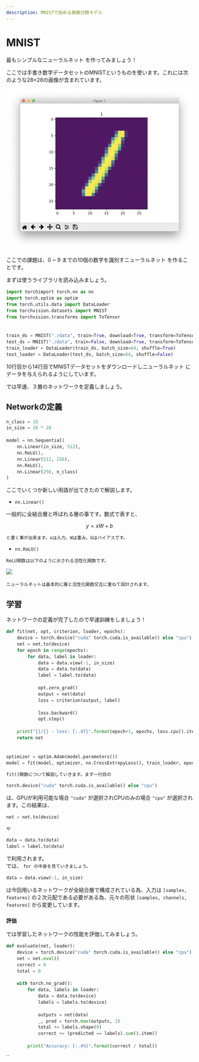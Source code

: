 ```yaml
---
description: MNISTで始める画像分類モデル
---
```


# MNIST

最もシンプルなニューラルネット を作ってみましょう！

ここでは手書き数字データセットのMNISTというものを使います。これには次のような28×28の画像が含まれています。

![MNIST Dataset&#x306B;&#x542B;&#x307E;&#x308C;&#x308B;&#x624B;&#x66F8;&#x304D;&#x6587;&#x5B57;](../../.gitbook/assets/sukurnshotto-2019-10-31-195454.png)

ここでの課題は、0 ~ 9 までの10個の数字を識別すニューラルネット を作ることです。

まずは使うライブラリを読み込みましょう。

```python
import torchimport torch.nn as nn
import torch.optim as optim
from torch.utils.data import DataLoader
from torchvision.datasets import MNIST
from torchvision.transforms import ToTensor


train_ds = MNIST("./data", train=True, download=True, transform=ToTensor())
test_ds = MNIST("./data", train=False, download=True, transform=ToTensor())
train_loader = DataLoader(train_ds, batch_size=64, shuffle=True)
test_loader = DataLoader(test_ds, batch_size=64, shuffle=False)

```

10行目から14行目でMNISTデータセットをダウンロードしニューラルネット にデータを与えられるようにしています。

では早速、３層のネットワークを定義しましょう。

## Networkの定義

```python
n_class = 10
in_size = 28 * 28

model = nn.Sequential(
    nn.Linear(in_size, 512),
    nn.ReLU(),
    nn.Linear(512, 256),
    nn.ReLU(),
    nn.Linear(256, n_class)
)
```

ここでいくつか新しい用語が出てきたので解説します。

* `nn.Linear()`

一般的に全結合層と呼ばれる層の事です。数式で表すと、

$$
y = xW + b
$$

`と書く事が出来ます。xは入力、Wは重み、bはバイアスです。`

* `nn.ReLU()`

`ReLU関数は以下のように示される活性化関数です。`

![](https://pytorch.org/docs/stable/_images/ReLU.png)

`ニューラルネットは基本的に層と活性化関数交互に重ねて設計されます。`

## 学習

ネットワークの定義が完了したので早速訓練をしましょう！

```python
def fit(net, opt, criterion, loader, epochs):
    device = torch.device("cuda" torch.cuda.is_available() else "cpu")    
    net = net.to(device)        
    for epoch in range(epochs):        
        for data, label in loader:            
            data = data.view(-1, in_size)                        
            data = data.to(data)            
            label = label.to(data)
                        
            opt.zero_grad()            
            output = net(data)            
            loss = criterion(output, label)            
            
            loss.backward()            
            opt.step()   
                 
    print("{}/{} - loss: {:.4f}".format(epoch+1, epochs, loss.cpu().item()))    
    return net


optimizer = optim.Adam(model.parameters())
model = fit(model, optimizer, nn.CrossEntropyLoss(), train_loader, epochs=10)
```

`fit()関数について解説していきます。まず一行目の`

```python
torch.device("cuda" torch.cuda.is_available() else "cpu")
```

は、GPUが利用可能な場合 `"cuda"` が選択されCPUのみの場合 `"cpu"` が選択されます。この結果は、

```python
net = net.to(device)
```

`や`

```python
data = data.to(data)
label = label.to(data)
```

で利用されます。  
では、 `for の中身を見ていきましょう。`

```python
data = data.view(-1, in_size)
```

は今回用いるネットワークが全結合層で構成されている為、入力は `[samples, features]` の２次元配である必要がある為、元々の形状 `[samples, channels, features]` から変更しています。

### `評価`

では学習したネットワークの性能を評価してみましょう。

```python
def evaluate(net, loader):
    device = torch.device("cuda" torch.cuda.is_available() else "cpu")
    net = net.eval()        
    correct = 0    
    total = 0        
    
    with torch.no_grad():        
        for data, labels in loader:            
            data = data.to(device)            
            labels = labels.to(device)    
                                
            outputs = net(data)            
            _, pred = torch.max(outputs, 1)            
            total += labels.shape(0)            
            correct += (predicted == labels).sum().item()                
            
        print("Accuracy: {:.4%}".format(correct / total))
```





\`\`

